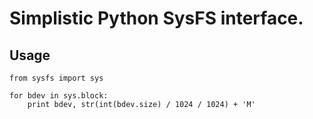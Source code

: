 # Simplistic Python SysFS interface.

## Usage

    from sysfs import sys

    for bdev in sys.block:
        print bdev, str(int(bdev.size) / 1024 / 1024) + 'M'

